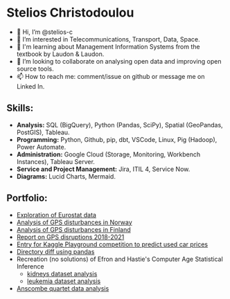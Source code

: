 # Stelios Christodoulou
- 👋 Hi, I’m @stelios-c
- 👀 I’m interested in Telecommunications, Transport, Data, Space. 
- 🌱 I'm learning about Management Information Systems from the textbook by Laudon & Laudon.
- 💞️ I’m looking to collaborate on analysing open data and improving open source tools.
- 📫 How to reach me: comment/issue on github or message me on Linked In.

## Skills:  
- **Analysis:** SQL (BigQuery), Python (Pandas, SciPy), Spatial (GeoPandas, PostGIS), Tableau.
- **Programming:** Python, Github, pip, dbt, VSCode, Linux, Pig (Hadoop), Power Automate.
- **Administration:** Google Cloud (Storage, Monitoring, Workbench Instances), Tableau Server.
- **Service and Project Management:**  Jira, ITIL 4, Service Now.  
- **Diagrams:** Lucid Charts, Mermaid.

## Portfolio:
- [Exploration of Eurostat data](https://github.com/stelios-c/eurostat_eda)
- [Analysis of GPS disturbances in Norway](https://github.com/stelios-c/GPS_analysis/blob/main/norway.ipynb)
- [Analysis of GPS disturbances in Finland](https://github.com/stelios-c/GPS_analysis/blob/main/finland_disturbances.ipynb)
- [Report on GPS disruptions 2018-2021](https://github.com/stelios-c/GPS_analysis/blob/main/GPS_interference_analysis.md)
- [Entry for Kaggle Playground competition to predict used car prices](https://github.com/stelios-c/used_cars_regression_kaggle)
- [Directory diff using pandas](https://github.com/stelios-c/utilities/blob/main/generate_data.ipynb)
- Recreation (no solutions) of Efron and Hastie's Computer Age Statistical Inference
  - [kidneys dataset analysis](https://github.com/stelios-c/stat_inf_public/blob/main/kidneys_no_solutions.ipynb)
  - [leukemia dataset analysis](https://github.com/stelios-c/stat_inf_public/blob/main/all_aml.ipynb)
- [Anscombe quartet data analysis](https://github.com/stelios-c/stat_inf_public/blob/main/anscombe/anscombe.ipynb)
<!---
stelios-c/stelios-c is a ✨ special ✨ repository because its `README.md` (this file) appears on your GitHub profile.
You can click the Preview link to take a look at your changes.
--->
